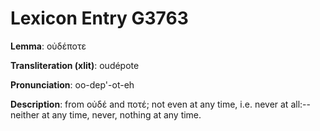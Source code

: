 # Lexicon Entry G3763

**Lemma**: οὐδέποτε

**Transliteration (xlit)**: oudépote

**Pronunciation**: oo-dep'-ot-eh

**Description**:
from οὐδέ and ποτέ; not even at any time, i.e. never at all:--neither at any time, never, nothing at any time.
